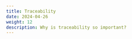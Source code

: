 ```yaml
---
title: Traceability
date: 2024-04-26
weight: 12
description: Why is traceability so important?
---
```

